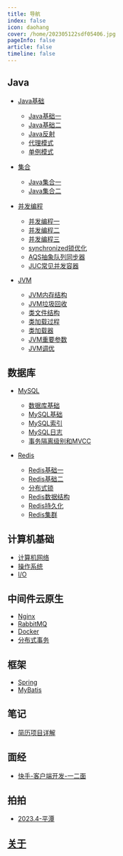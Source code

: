 ```yaml
---
title: 导航
index: false
icon: daohang
cover: /home/202305122sdf05406.jpg
pageInfo: false
article: false
timeline: false
---
```

## <HopeIcon icon="java"/> Java
- <HopeIcon icon="javabasic"/> [Java基础](/java/1java)
  - <HopeIcon icon="page"/> [Java基础一](/java/1java/1java.md) 
  - <HopeIcon icon="page"/> [Java基础二](/java/1java/2java.md) 
  - <HopeIcon icon="page"/> [Java反射](/java/1java/3reflex.md)
  - <HopeIcon icon="page"/> [代理模式](/java/1java/4javaProxy.md)
  - <HopeIcon icon="page"/> [单例模式](/java/1java/5singleton.md)

- <HopeIcon icon="jihe"/> [集合](/java/2collection)
  - <HopeIcon icon="page"/> [Java集合一](/java/2collection/1collection.md)
  - <HopeIcon icon="page"/> [Java集合二](/java/2collection/2collection.md)
  
- <HopeIcon icon="juc"/> [并发编程](/java/3juc)
  - <HopeIcon icon="page"/> [并发编程一](/java/3juc/1juc.md)
  - <HopeIcon icon="page"/> [并发编程二](/java/3juc/2juc.md)
  - <HopeIcon icon="page"/> [并发编程三](/java/3juc/3juc.md)
  - <HopeIcon icon="page"/> [synchronized锁优化](/java/3juc/4synchronizedlock.md)
  - <HopeIcon icon="page"/> [AQS抽象队列同步器](/java/3juc/5aqs.md)
  - <HopeIcon icon="page"/> [JUC常见并发容器](/java/3juc/6juccollections.md)
  
- <HopeIcon icon="jvm"/> [JVM](/java/4jvm)
  - <HopeIcon icon="page"/> [JVM内存结构](/java/4jvm/1memory.md)
  - <HopeIcon icon="page"/> [JVM垃圾回收](/java/4jvm/2gc.md)
  - <HopeIcon icon="page"/> [类文件结构](/java/4jvm/3classfilestructure.md)
  - <HopeIcon icon="page"/> [类加载过程](/java/4jvm/4classloadprocess.md)
  - <HopeIcon icon="page"/> [类加载器](/java/4jvm/5classloader.md)
  - <HopeIcon icon="page"/> [JVM重要参数](/java/4jvm/6jvmparameters.md)
  - <HopeIcon icon="page"/> [JVM调优](/java/4jvm/7gcoptimize.md)

## <HopeIcon icon="database"/> 数据库
- <HopeIcon icon="mysql"/> [MySQL](/database/1mysql)
  - <HopeIcon icon="page"/> [数据库基础](/database/1mysql/0database.md)
  - <HopeIcon icon="page"/> [MySQL基础](/database/1mysql/1mysql.md)
  - <HopeIcon icon="page"/> [MySQL索引](/database/1mysql/2mysqlindex.md)
  - <HopeIcon icon="page"/> [MySQL日志](/database/1mysql/3mysqllog.md)
  - <HopeIcon icon="page"/> [事务隔离级别和MVCC](/database/1mysql/4mysqlmvcc.md)
  
- <HopeIcon icon="redis"/> [Redis](/database/2redis)
  - <HopeIcon icon="page"/> [Redis基础一](/database/2redis/0redis.md)
  - <HopeIcon icon="page"/> [Redis基础二](/database/2redis/1redis.md)
  - <HopeIcon icon="page"/> [分布式锁](/database/2redis/2lock.md)
  - <HopeIcon icon="page"/> [Redis数据结构](/database/2redis/3redisdatastructures.md)
  - <HopeIcon icon="page"/> [Redis持久化](/database/2redis/4redispersistence.md)
  - <HopeIcon icon="page"/> [Redis集群](/database/2redis/5rediscluster.md)

## <HopeIcon icon="computer"/> 计算机基础
- <HopeIcon icon="net"/> [计算机网络](/computer/1net.md)
- <HopeIcon icon="os"/> [操作系统](/computer/2os.md)
- <HopeIcon icon="io"/> [I/O](/computer/3io.md)

## <HopeIcon icon="middleware"/> 中间件云原生
- <HopeIcon icon="nginx"/> [Nginx](/middleware/1nginx.md)
- <HopeIcon icon="mq"/> [RabbitMQ](/middleware/2mq.md)
- <HopeIcon icon="docker"/> [Docker](/middleware/3docker.md)
- <HopeIcon icon="fenbushi"/> [分布式事务](/middleware/4distributedtransaction.md)

## <HopeIcon icon="framework"/> 框架
- <HopeIcon icon="spring"/> [Spring](/framework/0spring.md)
- <HopeIcon icon="shujuku"/> [MyBatis](/framework/1mybatis.md)

## <HopeIcon icon="note"/> 笔记
- <HopeIcon icon="biji1"/> [简历项目详解](/note/0aboutprojects.md)

## <HopeIcon icon="interview"/> 面经
- <HopeIcon icon="duihua"/> [快手-客户端开发-一二面](kuaishouone.md)

## <HopeIcon icon="photo"/> 拍拍
- <HopeIcon icon="picture"/> [2023.4-平潭](/photo/992023.4平潭.md)

## <HopeIcon icon="aboutme"/> [关于](/intro.md)
